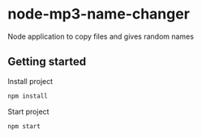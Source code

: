 # node-mp3-name-changer
Node application to copy files and gives random names

## Getting started
Install project
```bash
npm install
```
Start project
```bash
npm start
```